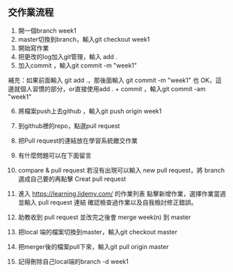 ## 交作業流程

1. 開一個branch week1
2. master切換到branch，輸入git checkout week1
3. 開始寫作業
4. 把更改的log加入git管理，輸入 add .
5. 加入commit ，輸入git commit -m "week1"

補充：如果前面輸入 git add .，那後面輸入 git commit -m "week1" 也 OK，這邊就個人習慣的部分，or直接使用add . + commit ，輸入git commit -am "week1"

6. 將檔案push上去github ，輸入git push origin week1 
7. 到github裡的repo，點選pull request
8. 把Pull request的連結放在學習系統繳交作業
9. 有什麼問題可以在下面留言

10. compare & pull request 若沒有出現可以輸入 new pull request，將 branch 選成自己要的再點擊 Creat pull request
11. 進入 https://learning.lidemy.com/ 的作業列表
點擊新增作業，選擇作業當週並輸入 pull request 連結
確認檢查過作業以及自我檢討修正錯誤。
12. 助教收到 pull request 並改完之後會 merge week(n) 到 master
13. 把local 端的檔案切換到master，輸入git checkout master
14. 把merger後的檔案pull下來，輸入git pull origin master
15. 記得刪除自己local端的branch -d week1 